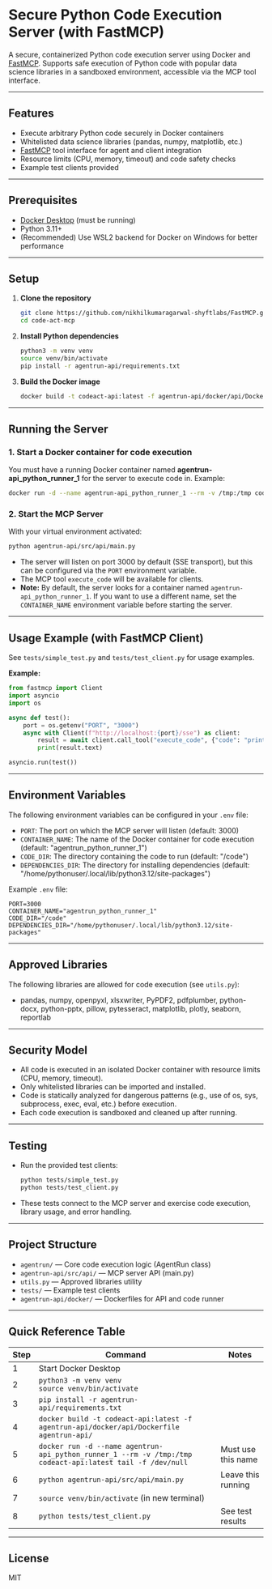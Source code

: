 # Secure Python Code Execution Server (with FastMCP)

A secure, containerized Python code execution server using Docker and [FastMCP](https://github.com/nikhilkumaragarwal-shyftlabs/FastMCP). Supports safe execution of Python code with popular data science libraries in a sandboxed environment, accessible via the MCP tool interface.

---

## Features
- Execute arbitrary Python code securely in Docker containers
- Whitelisted data science libraries (pandas, numpy, matplotlib, etc.)
- [FastMCP](https://github.com/nikhilkumaragarwal-shyftlabs/FastMCP) tool interface for agent and client integration
- Resource limits (CPU, memory, timeout) and code safety checks
- Example test clients provided

---

## Prerequisites
- [Docker Desktop](https://www.docker.com/products/docker-desktop/) (must be running)
- Python 3.11+
- (Recommended) Use WSL2 backend for Docker on Windows for better performance

---

## Setup

1. **Clone the repository**
   ```bash
   git clone https://github.com/nikhilkumaragarwal-shyftlabs/FastMCP.git
   cd code-act-mcp
   ```

2. **Install Python dependencies**
   ```bash
   python3 -m venv venv
   source venv/bin/activate
   pip install -r agentrun-api/requirements.txt
   ```

3. **Build the Docker image**
   ```bash
   docker build -t codeact-api:latest -f agentrun-api/docker/api/Dockerfile agentrun-api/
   ```

---

## Running the Server

### 1. **Start a Docker container for code execution**
You must have a running Docker container named **agentrun-api_python_runner_1** for the server to execute code in. Example:
```bash
docker run -d --name agentrun-api_python_runner_1 --rm -v /tmp:/tmp codeact-api:latest tail -f /dev/null
```

### 2. **Start the MCP Server**
With your virtual environment activated:
```bash
python agentrun-api/src/api/main.py
```
- The server will listen on port 3000 by default (SSE transport), but this can be configured via the `PORT` environment variable.
- The MCP tool `execute_code` will be available for clients.
- **Note:** By default, the server looks for a container named `agentrun-api_python_runner_1`. If you want to use a different name, set the `CONTAINER_NAME` environment variable before starting the server.

---

## Usage Example (with FastMCP Client)

See `tests/simple_test.py` and `tests/test_client.py` for usage examples.

**Example:**
```python
from fastmcp import Client
import asyncio
import os

async def test():
    port = os.getenv("PORT", "3000")
    async with Client(f"http://localhost:{port}/sse") as client:
        result = await client.call_tool("execute_code", {"code": "print('Hello, World!')"})
        print(result.text)

asyncio.run(test())
```

---

## Environment Variables

The following environment variables can be configured in your `.env` file:

- `PORT`: The port on which the MCP server will listen (default: 3000)
- `CONTAINER_NAME`: The name of the Docker container for code execution (default: "agentrun_python_runner_1")
- `CODE_DIR`: The directory containing the code to run (default: "/code")
- `DEPENDENCIES_DIR`: The directory for installing dependencies (default: "/home/pythonuser/.local/lib/python3.12/site-packages")

Example `.env` file:
```env
PORT=3000
CONTAINER_NAME="agentrun_python_runner_1"
CODE_DIR="/code"
DEPENDENCIES_DIR="/home/pythonuser/.local/lib/python3.12/site-packages"
```

---

## Approved Libraries
The following libraries are allowed for code execution (see `utils.py`):
- pandas, numpy, openpyxl, xlsxwriter, PyPDF2, pdfplumber, python-docx, python-pptx, pillow, pytesseract, matplotlib, plotly, seaborn, reportlab

---

## Security Model
- All code is executed in an isolated Docker container with resource limits (CPU, memory, timeout).
- Only whitelisted libraries can be imported and installed.
- Code is statically analyzed for dangerous patterns (e.g., use of os, sys, subprocess, exec, eval, etc.) before execution.
- Each code execution is sandboxed and cleaned up after running.

---

## Testing

- Run the provided test clients:
  ```bash
  python tests/simple_test.py
  python tests/test_client.py
  ```
- These tests connect to the MCP server and exercise code execution, library usage, and error handling.

---

## Project Structure

- `agentrun/` — Core code execution logic (AgentRun class)
- `agentrun-api/src/api/` — MCP server API (main.py)
- `utils.py` — Approved libraries utility
- `tests/` — Example test clients
- `agentrun-api/docker/` — Dockerfiles for API and code runner

---

## Quick Reference Table

| Step | Command                                                                                  | Notes                        |
|------|------------------------------------------------------------------------------------------|------------------------------|
| 1    | Start Docker Desktop                                                                     |                              |
| 2    | `python3 -m venv venv`<br>`source venv/bin/activate`                                     |                              |
| 3    | `pip install -r agentrun-api/requirements.txt`                                           |                              |
| 4    | `docker build -t codeact-api:latest -f agentrun-api/docker/api/Dockerfile agentrun-api/` |                              |
| 5    | `docker run -d --name agentrun-api_python_runner_1 --rm -v /tmp:/tmp codeact-api:latest tail -f /dev/null` | Must use this name |
| 6    | `python agentrun-api/src/api/main.py`                                                    | Leave this running           |
| 7    | `source venv/bin/activate` (in new terminal)                                             |                              |
| 8    | `python tests/test_client.py`                                                            | See test results             |

---

## License
MIT
